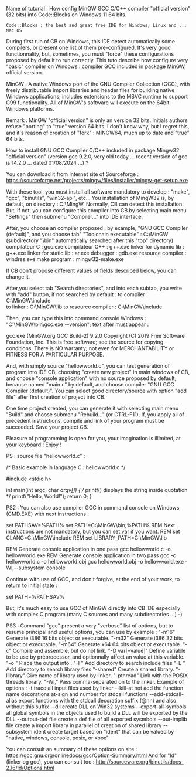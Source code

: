 	 
Name of tutorial : How config MinGW GCC C/C++ compiler "official version" (32 bits) into Code::Blocks on Windows 11 64 bits.

	Code::Blocks : the best and great free IDE for Windows, Linux and ... Mac OS

During first run of CB on Windows, this IDE detect automatically some compilers, or present one list of them pre-configured.
It's very good functionnality, but, sometimes, you must "force" these configurations proposed by default to run correctly.
This tuto describe how configure very "basic" compiler on Windows : compiler GCC included in package MinGW, official version.

MinGW : A native Windows port of the GNU Compiler Collection (GCC), with freely distributable import libraries and header 
files for building native Windows applications; includes extensions to the MSVC runtime to support C99 functionality. 
All of MinGW's software will execute on the 64bit Windows platforms.

Remark : MinGW "official version" is only an version 32 bits. Initials authors refuse "porting" to "true" version 64 bits.
 I don't know why, but I regret this, and it's reason of creation of "fork" : MINGW64, much up to date and "true" 64 bits.
	 
How to install GNU GCC Compiler C/C++ included in package Mingw32 "official version" (version gcc 9.2.0, very old today ...
recent version of gcc is 14.2.0 ...  dated 01/08/2024 ...) ?

You can download it from Internet site of Sourceforge :
	https://sourceforge.net/projects/mingw/files/Installer/mingw-get-setup.exe

With these tool, you must install all software mandatory to develop : "make", "gcc", "binutils", "win32-api", etc...
You installation of MingW32 is, by default, on directory : C:\MingW. Normally, CB can detect this installation.
But, if not, you can configure this compiler into CB by selecting main menu "Settings" then submenu "Compiler..." into IDE 
interface.
	
After, you choose an compiler proposed : by example, "GNU GCC Compiler (default)", and you choose tab" "Toolchain executable" : 
	C:\MinGW 								(subdirectory "\bin" automatically searched after this "top" directory)
	compilateur C : 			gcc.exe
	compilateur C++ : 			g++.exe	
	linker for dynamic lib : 	g++.exe
	linker for static lib : 	ar.exe
	debugger :					gdb.exe
	resource compiler :			windres.exe
	make program : 				mingw32-make.exe

If CB don't propose different values of fields described below, you can change it.

After,you select tab "Search directories", and into each subtab, you write with "add" button, if not searched by default :
	to compiler : 			C:\MinGW\include	
	to linker : 			C:\MinGW\lib
	to resource compiler : 	C:\MinGW\include

Then, you can type this into command console Windows : "C:\MinGW\bin\gcc.exe --version"; text after must appear :

gcc.exe (MinGW.org GCC Build-2) 9.2.0
Copyright (C) 2019 Free Software Foundation, Inc.
This is free software; see the source for copying conditions.  There is NO
warranty; not even for MERCHANTABILITY or FITNESS FOR A PARTICULAR PURPOSE.

And, with simply source "hellowworld.c", you can test generation of program into IDE CB, choosing "create new project" in main 
windows of CB, and choose "console application" with no source proposed by default, because named "main.c" by default, and choose 
compiler "GNU GCC Compiler (default)".
You can select good directory/source with option "add file" after first creation of project into CB. 

One time project created, you can generate it with selecting main menu "Build" and choose submenu "Rebuild..." (or CTRL-F11).
If, you apply all of precedent instructions, compile and link of your program must be succeeded. Save your project CB.

Pleasure of programming is open for you, your imagination is illimited, at your keyboard ! Enjoy !

PS : source file "hellowworld.c" :

/*     Basic example in language C : hellowworld.c      */

#include <stdio.h>

int main(int argc, char *argv[]) {
/* printf() displays the string inside quotation  */
   printf("Hello, World!");
   return 0;
}

PS2 : You can also use compiler GCC in command console on Windows (CMD.EXE) with next instructions :

set PATHSAV=%PATH%
set PATH=C:\MinGW\bin;%PATH%
REM 	Next instructions are not mandatory, but you can set var if you want.
REM  set CLANG=C:\MinGW\include
REM  set LIBRARY_PATH=C:\MinGW\lib

REM     Generate console application in one pass
gcc hellowworld.c -o hellowworld.exe
REM     Generate console application in two pass
gcc -c hellowworld.c -o hellowworld.obj
gcc hellowworld.obj -o hellowworld.exe -Wl,--subsystem console

Continue with use of GCC, and don't forgive, at the end of your work, to return to initial state :

set PATH=%PATHSAV%

But, it's much easy to use GCC of MinGW directly into CB IDE especially with complex C program (many C sources
and many subdirectories ...)    -)

PS3 : Command "gcc" present a very "verbose" list of options, but to resume principal and useful options, you can use 
by example :
	"-m16" 				Generate i386 16 bits object or executable.
	"-m32" 				Generate i386 32 bits object or executable.
	"-m64" 				Generate x64 64 bits object or executable.
	"-c"                Compile and assemble, but do not link.
	"-D var[=value]"	Define variable to be use by préprocessor, and optionnally affect an value at this variable.	
	"-o <file>"         Place the output into <file>.
	"-I <directory>"	Add directory to search include files
	"-L <directory>"	Add directory to search library files
	"-shared"           Create a shared library.
	"-llibrary"			Give name of library used by linker.
	"-pthread"			Link with the POSIX threads library.
	"-Wl,<options>"     Pass comma-separated <options> on to the linker. Example of options :
							-t 					trace all input files used by linker
							--kill-at			not add the function name decorations at-sign and number for stdcall functions
							--add-stdcall-alias	export functions with the stdcall decoration suffix (@nn) and also without this suffix
							--dll				create DLL on Win32 systems
							--export-all-symbols all global symbols in the objects used to build a DLL will be exported by the DLL
							--output-def file	create a def file of all exported sysmbols
							--out-implib file	create a import library in parallel of creation of shared library
							--subsystem ident 	create target based on "ident" that can be valued by "native, windows, console, posix, or xbox"
							
You can consult an summary of these options on site : https://gcc.gnu.org/onlinedocs/gcc/Option-Summary.html
And for "ld" (linker og gcc), you can consult too : http://sourceware.org/binutils/docs-2.16/ld/Options.html
